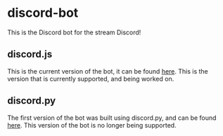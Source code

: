 # discord-bot
This is the Discord bot for the stream Discord!

## discord.js
This is the current version of the bot, it can be found [here](https://github.com/saltAxAtlas/discord-bot/tree/main/discord-bot-djs). This is the version that is currently supported, and being worked on.

## discord.py
The first version of the bot was built using discord.py, and can be found [here](https://github.com/saltAxAtlas/discord-bot/tree/main/depreciated-discord-bot-py). This version of the bot is no longer being supported.
